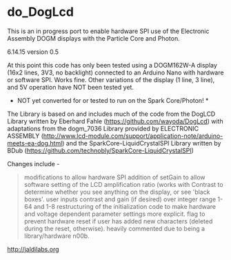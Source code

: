 do_DogLcd
======

This is an in progress port to enable hardware SPI use of the Electronic Assembly DOGM displays with the Particle Core and Photon.

6.14.15 version 0.5 

At this point this code has only been tested using a DOGM162W-A display (16x2 lines, 3V3, no backlight) connected to an Arduino Nano with hardware or software SPI. Works fine. 
Other variations of the display (1 line, 3 line), and 5V operation have NOT been tested yet. 

* NOT yet converted for or tested to run on the Spark Core/Photon! * 

The Library is based on and includes much of the code from the DogLCD Library written by Eberhard Fahle (https://github.com/wayoda/DogLcd) with adaptations from the dogm_7036 Library provided by ELECTRONIC ASSEMBLY  (http://www.lcd-module.com/support/application-note/arduino-meets-ea-dog.html) and the SparkCore-LiquidCrystalSPI Library written by BDub (https://github.com/technobly/SparkCore-LiquidCrystalSPI)

Changes include -
> modifications to allow hardware SPI
> addition of setGain to allow software setting of the LCD amplification ratio (works with Contrast to determine whether you see anything on the display, or see 'black boxes'.
> user inputs contrast and gain (if desired) over integer range 1-64 and 1-8
> restructuring of the initialization code to make hardware and  voltage dependent parameter settings more explicit.
> flag to prevent hardware reset if user has added new characters (deleted during the reset, otherwise).
> heavily commented due to being a library/hardware n00b.

http://jaldilabs.org


